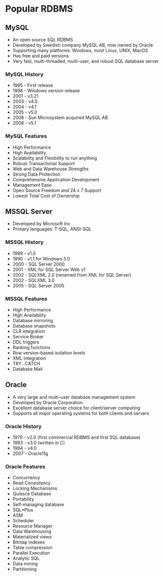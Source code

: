 # Popular RDBMS

## MySQL

- An open source SQL RDBMS
- Developed by Swedish company MySQL AB, now owned by Oracle
- Supporting many platforms: Windows, most Linux, UNIX, MacOS
- Has free and paid versions
- Very fast, multi-threaded, multi-user, and robust SQL database server

### MySQL History

- 1995 - First release
- 1998 - Windows version release
- 2001 - v3.21
- 2003 - v4.0
- 2004 - v4.1
- 2005 - v5.0
- 2008 - Sun Microsystem acquired MySQL AB
- 2008 - v5.1

### MySQL Features

- High Performance
- High Availability
- Scalability and Flexibility to run anything
- Robust Transactional Support
- Web and Data Warehouse Strengths
- Strong Data Protection
- Comprehensive Application Development
- Management Ease
- Open Source Freedom and 24 x 7 Support
- Lowest Total Cost of Ownership

## MSSQL Server

- Developed by Microsoft Inc
- Primary languages: T-SQL, ANSI-SQL

### MSSQL History

- 1989 - v1.0
- 1990 - v1.1 for Windows 3.0
- 2000 - SQL Server 2000
- 2001 - XML for SQL Server Web v1
- 2002 - SQLXML 2.0 (renamed from XML for SQL Server)
- 2002 - SQLXML 3.0
- 2005 - SQL Server 2005

### MSSQL Features

- High Performance
- High Availability
- Database mirroring
- Database snapshots
- CLR integration
- Service Broker
- DDL triggers
- Ranking functions
- Row version-based isolation levels
- XML integration
- TRY...CATCH
- Database Mail

## Oracle

- A very large and multi-user database management system
- Developed by Oracle Corporation
- Excellent database server choice for client/server computing
- Supports all major operating systems for both clients and servers

### Oracle History

- 1979 - v2.0 (first commercial RDBMS and first SQL database)
- 1983 - v3.0 (written in C)
- 1984 - v4.0
- 2007 - Oracle11g

### Oracle Features

- Concurrency
- Read Consistency
- Locking Mechanisms
- Quiesce Database
- Portability
- Self-managing database
- SQL*Plus
- ASM
- Scheduler
- Resource Manager
- Data Warehousing
- Materialized views
- Bitmap indexes
- Table compression
- Parallel Execution
- Analytic SQL
- Data mining
- Partitioning
